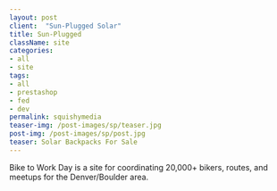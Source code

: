 ```yaml
---
layout: post
client:  "Sun-Plugged Solar"
title: Sun-Plugged
className: site
categories: 
- all
- site
tags:
- all
- prestashop
- fed
- dev
permalink: squishymedia
teaser-img: /post-images/sp/teaser.jpg
post-img: /post-images/sp/post.jpg
teaser: Solar Backpacks For Sale
---
```

Bike to Work Day is a site for coordinating 20,000+ bikers, routes, and meetups for the Denver/Boulder area.
